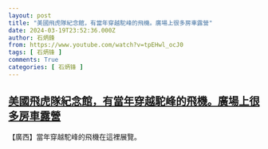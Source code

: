 ```yaml
---
layout: post
title: "美國飛虎隊紀念館，有當年穿越駝峰的飛機。廣場上很多房車露營"
date: 2024-03-19T23:52:36.000Z
author: 石炳鋒
from: https://www.youtube.com/watch?v=tpEHwl_ocJ0
tags: [ 石炳锋 ]
comments: True
categories: [ 石炳锋 ]
---
```

<!--1710892356000-->
[美國飛虎隊紀念館，有當年穿越駝峰的飛機。廣場上很多房車露營](https://www.youtube.com/watch?v=tpEHwl_ocJ0)
------

<div>
【廣西】當年穿越駝峰的飛機在這裡展覽。
</div>
